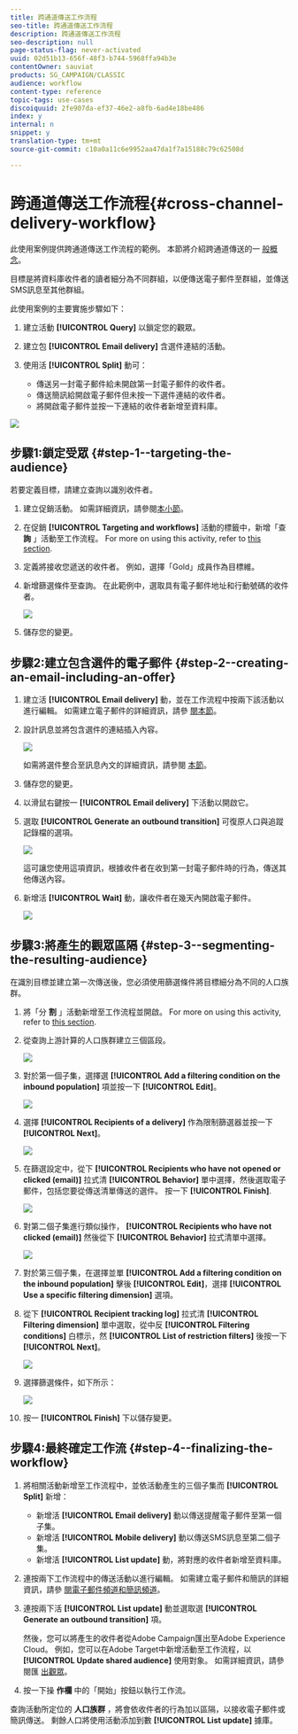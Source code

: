 ```yaml
---
title: 跨通道傳送工作流程
seo-title: 跨通道傳送工作流程
description: 跨通道傳送工作流程
seo-description: null
page-status-flag: never-activated
uuid: 02d51b13-656f-48f3-b744-5968ffa94b3e
contentOwner: sauviat
products: SG_CAMPAIGN/CLASSIC
audience: workflow
content-type: reference
topic-tags: use-cases
discoiquuid: 2fe907da-ef37-46e2-a8fb-6ad4e18be486
index: y
internal: n
snippet: y
translation-type: tm+mt
source-git-commit: c10a0a11c6e9952aa47da1f7a15188c79c62508d

---
```



# 跨通道傳送工作流程{#cross-channel-delivery-workflow}

此使用案例提供跨通道傳送工作流程的範例。 本節將介紹跨通道傳送的一 [般概念](../../workflow/using/cross-channel-deliveries.md)。

目標是將資料庫收件者的讀者細分為不同群組，以便傳送電子郵件至群組，並傳送SMS訊息至其他群組。

此使用案例的主要實施步驟如下：

1. 建立活動 **[!UICONTROL Query]** 以鎖定您的觀眾。
1. 建立包 **[!UICONTROL Email delivery]** 含選件連結的活動。
1. 使用活 **[!UICONTROL Split]** 動可：

   * 傳送另一封電子郵件給未開啟第一封電子郵件的收件者。
   * 傳送簡訊給開啟電子郵件但未按一下選件連結的收件者。
   * 將開啟電子郵件並按一下連結的收件者新增至資料庫。

![](assets/wkf_cross-channel_7.png)

## 步驟1:鎖定受眾 {#step-1--targeting-the-audience}

若要定義目標，請建立查詢以識別收件者。

1. 建立促銷活動。 如需詳細資訊，請參閱[本小節](../../campaign/using/setting-up-marketing-campaigns.md#creating-a-campaign)。
1. 在促銷 **[!UICONTROL Targeting and workflows]** 活動的標籤中，新增「查 **詢** 」活動至工作流程。 For more on using this activity, refer to [this section](../../workflow/using/query.md).
1. 定義將接收您遞送的收件者。 例如，選擇「Gold」成員作為目標維。
1. 新增篩選條件至查詢。 在此範例中，選取具有電子郵件地址和行動號碼的收件者。

   ![](assets/wkf_cross-channel_3.png)

1. 儲存您的變更。

## 步驟2:建立包含選件的電子郵件 {#step-2--creating-an-email-including-an-offer}

1. 建立活 **[!UICONTROL Email delivery]** 動，並在工作流程中按兩下該活動以進行編輯。 如需建立電子郵件的詳細資訊，請參 [閱本節](../../delivery/using/about-email-channel.md)。
1. 設計訊息並將包含選件的連結插入內容。

   ![](assets/wkf_cross-channel_1.png)

   如需將選件整合至訊息內文的詳細資訊，請參閱 [本節](../../interaction/using/integrating-an-offer-via-the-wizard.md#delivering-with-a-call-to-the-offer-engine)。

1. 儲存您的變更。
1. 以滑鼠右鍵按一 **[!UICONTROL Email delivery]** 下活動以開啟它。
1. 選取 **[!UICONTROL Generate an outbound transition]** 可復原人口與追蹤記錄檔的選項。

   ![](assets/wkf_cross-channel_2.png)

   這可讓您使用這項資訊，根據收件者在收到第一封電子郵件時的行為，傳送其他傳送內容。

1. 新增活 **[!UICONTROL Wait]** 動，讓收件者在幾天內開啟電子郵件。

   ![](assets/wkf_cross-channel_4.png)

## 步驟3:將產生的觀眾區隔 {#step-3--segmenting-the-resulting-audience}

在識別目標並建立第一次傳送後，您必須使用篩選條件將目標細分為不同的人口族群。

1. 將「分 **割** 」活動新增至工作流程並開啟。 For more on using this activity, refer to [this section](../../workflow/using/split.md).
1. 從查詢上游計算的人口族群建立三個區段。

   ![](assets/wkf_cross-channel_6.png)

1. 對於第一個子集，選擇選 **[!UICONTROL Add a filtering condition on the inbound population]** 項並按一下 **[!UICONTROL Edit]**。

   ![](assets/wkf_cross-channel_8.png)

1. 選擇 **[!UICONTROL Recipients of a delivery]** 作為限制篩選器並按一下 **[!UICONTROL Next]**。

   ![](assets/wkf_cross-channel_9.png)

1. 在篩選設定中，從下 **[!UICONTROL Recipients who have not opened or clicked (email)]** 拉式清 **[!UICONTROL Behavior]** 單中選擇，然後選取電子郵件，包括您要從傳送清單傳送的選件。 按一下 **[!UICONTROL Finish]**.

   ![](assets/wkf_cross-channel_10.png)

1. 對第二個子集進行類似操作， **[!UICONTROL Recipients who have not clicked (email)]** 然後從下 **[!UICONTROL Behavior]** 拉式清單中選擇。

   ![](assets/wkf_cross-channel_11.png)

1. 對於第三個子集，在選擇並單 **[!UICONTROL Add a filtering condition on the inbound population]** 擊後 **[!UICONTROL Edit]**，選擇 **[!UICONTROL Use a specific filtering dimension]** 選項。
1. 從下 **[!UICONTROL Recipient tracking log]** 拉式清 **[!UICONTROL Filtering dimension]** 單中選取，從中反 **[!UICONTROL Filtering conditions]** 白標示，然 **[!UICONTROL List of restriction filters]** 後按一下 **[!UICONTROL Next]**。

   ![](assets/wkf_cross-channel_12.png)

1. 選擇篩選條件，如下所示：

   ![](assets/wkf_cross-channel_13.png)

1. 按一 **[!UICONTROL Finish]** 下以儲存變更。

## 步驟4:最終確定工作流 {#step-4--finalizing-the-workflow}

1. 將相關活動新增至工作流程中，並依活動產生的三個子集而 **[!UICONTROL Split]** 新增：

   * 新增活 **[!UICONTROL Email delivery]** 動以傳送提醒電子郵件至第一個子集。
   * 新增活 **[!UICONTROL Mobile delivery]** 動以傳送SMS訊息至第二個子集。
   * 新增活 **[!UICONTROL List update]** 動，將對應的收件者新增至資料庫。

1. 連按兩下工作流程中的傳送活動以進行編輯。 如需建立電子郵件和簡訊的詳細資訊，請參 [閱電子郵件](../../delivery/using/about-email-channel.md)[頻道和簡訊頻道](../../delivery/using/sms-channel.md)。
1. 連按兩下活 **[!UICONTROL List update]** 動並選取選 **[!UICONTROL Generate an outbound transition]** 項。

   然後，您可以將產生的收件者從Adobe Campaign匯出至Adobe Experience Cloud。 例如，您可以在Adobe Target中新增活動至工作流程，以 **[!UICONTROL Update shared audience]** 使用對象。 如需詳細資訊，請參閱匯 [出觀眾](../../integrations/using/importing-and-exporting-audiences.md#exporting-an-audience)。

1. 按一下操 **作欄** 中的「開始」按鈕以執行工作流。

查詢活動所定位的 **人口族群** ，將會依收件者的行為加以區隔，以接收電子郵件或簡訊傳送。 剩餘人口將使用活動添加到數 **[!UICONTROL List update]** 據庫。
